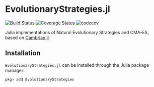 # EvolutionaryStrategies.jl

[![Build Status](https://travis-ci.org/d9w/EvolutionaryStrategies.jl.svg?branch=master)](https://travis-ci.org/d9w/EvolutionaryStrategies.jl) [![Coverage Status](https://coveralls.io/repos/d9w/EvolutionaryStrategies.jl/badge.svg?branch=master)](https://coveralls.io/r/d9w/EvolutionaryStrategies.jl?branch=master) [![codecov](https://codecov.io/gh/d9w/EvolutionaryStrategies.jl/branch/master/graph/badge.svg)](https://codecov.io/gh/d9w/EvolutionaryStrategies.jl)

Julia implementations of Natural Evolutionary Strategies and CMA-ES, based on [Cambrian.jl](https://github.com/d9w/Cambrian.jl)

## Installation

`EvolutionaryStrategies.jl` can be installed through the Julia package manager:

```julia
pkg> add EvolutionaryStrategies
```
